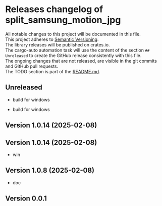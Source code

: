 # Releases changelog of split_samsung_motion_jpg

All notable changes to this project will be documented in this file.  
This project adheres to [Semantic Versioning](https://semver.org/spec/v2.0.0.html).  
The library releases will be published on crates.io.  
The cargo-auto automation task will use the content of the section `## Unreleased` to create
the GitHub release consistently with this file.  
The ongoing changes that are not released, are visible in the git commits and GitHub pull requests.  
The TODO section is part of the [README.md](https://github.com/bestia-dev/split_samsung_motion_jpg).  

## Unreleased

- build for windows

- build for windows

## Version 1.0.14 (2025-02-08)

## Version 1.0.14 (2025-02-08)

- win

## Version 1.0.8 (2025-02-08)

- doc

## Version 0.0.1

